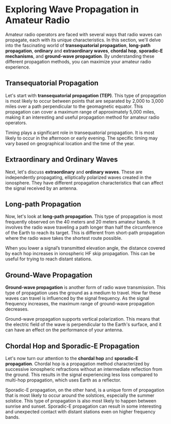# Exploring Wave Propagation in Amateur Radio

Amateur radio operators are faced with several ways that radio waves can propagate, each with its unique characteristics. In this section, we'll delve into the fascinating world of **transequatorial propagation**, **long-path propagation**, **ordinary** and **extraordinary waves**, **chordal hop**, **sporadic-E mechanisms**, and **ground-wave propagation**. By understanding these different propagation methods, you can maximize your amateur radio experience.

## Transequatorial Propagation

Let's start with **transequatorial propagation (TEP)**. This type of propagation is most likely to occur between points that are separated by 2,000 to 3,000 miles over a path perpendicular to the geomagnetic equator. This propagation can cover a maximum range of approximately 5,000 miles, making it an interesting and useful propagation method for amateur radio operators.

Timing plays a significant role in transequatorial propagation. It is most likely to occur in the afternoon or early evening. The specific timing may vary based on geographical location and the time of the year.

## Extraordinary and Ordinary Waves

Next, let's discuss **extraordinary** and **ordinary waves**. These are independently propagating, elliptically polarized waves created in the ionosphere. They have different propagation characteristics that can affect the signal received by an antenna. 

## Long-path Propagation

Now, let's look at **long-path propagation**. This type of propagation is most frequently observed on the 40 meters and 20 meters amateur bands. It involves the radio wave traveling a path longer than half the circumference of the Earth to reach its target. This is different from short-path propagation where the radio wave takes the shortest route possible. 

When you lower a signal’s transmitted elevation angle, the distance covered by each hop increases in ionospheric HF skip propagation. This can be useful for trying to reach distant stations.

## Ground-Wave Propagation

**Ground-wave propagation** is another form of radio wave transmission. This type of propagation uses the ground as a medium to travel. How far these waves can travel is influenced by the signal frequency. As the signal frequency increases, the maximum range of ground-wave propagation decreases. 

Ground-wave propagation supports vertical polarization. This means that the electric field of the wave is perpendicular to the Earth's surface, and it can have an effect on the performance of your antenna.

## Chordal Hop and Sporadic-E Propagation

Let's now turn our attention to the **chordal hop** and **sporadic-E propagation**. Chordal hop is a propagation method characterized by successive ionospheric refractions without an intermediate reflection from the ground. This results in the signal experiencing less loss compared to multi-hop propagation, which uses Earth as a reflector.

Sporadic-E propagation, on the other hand, is a unique form of propagation that is most likely to occur around the solstices, especially the summer solstice. This type of propagation is also most likely to happen between sunrise and sunset. Sporadic-E propagation can result in some interesting and unexpected contact with distant stations even on higher frequency bands.